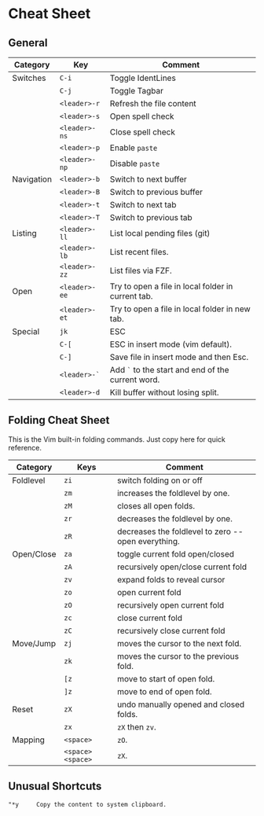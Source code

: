 # Cheat Sheet

## General

| Category   | Key               | Comment                                              |
| ---------- | ------------------| -----------------------------------------------------|
| Switches   | `C-i`             | Toggle IdentLines                                    |
|            | `C-j`             | Toggle Tagbar                                        |
|            | `<leader>-r`      | Refresh the file content                             |
|            | `<leader>-s`      | Open spell check                                     |
|            | `<leader>-ns`     | Close spell check                                    |
|            | `<leader>-p`      | Enable `paste`                                       |
|            | `<leader>-np`     | Disable `paste`                                      |
| Navigation | `<leader>-b`      | Switch to next buffer                                |
|            | `<leader>-B`      | Switch to previous buffer                            |
|            | `<leader>-t`      | Switch to next tab                                   |
|            | `<leader>-T`      | Switch to previous tab                               |
| Listing    | `<leader>-ll`     | List local pending files (git)                       |
|            | `<leader>-lb`     | List recent files.                                   |
|            | `<leader>-zz`     | List files via FZF.                                  |
| Open       | `<leader>-ee`     | Try to open a file in local folder in current tab.   |
|            | `<leader>-et`     | Try to open a file in local folder in new tab.       |
| Special    | `jk`              | ESC                                                  |
|            | `` C-[ ``         | ESC in insert mode (vim default).                    |
|            | `` C-] ``         | Save file in insert mode and then Esc.               |
|            | `` <leader>-` ``  | Add `` ` `` to the start and end of the current word.|
|            | `` <leader>-d ``  | Kill buffer without losing split.                    |


## Folding Cheat Sheet

This is the Vim built-in folding commands. Just copy here for quick reference.

| Category   | Keys              | Comment                                              |
| ---------- | ------------------| -----------------------------------------------------|
| Foldlevel  | `zi`              | switch folding on or off                             |
|            | `zm`              | increases the foldlevel by one.                      |
|            | `zM`              | closes all open folds.                               |
|            | `zr`              | decreases the foldlevel by one.                      |
|            | `zR`              | decreases the foldlevel to zero -- open everything.  |
| Open/Close | `za`              | toggle current fold open/closed                      |
|            | `zA`              | recursively open/close current fold                  |
|            | `zv`              | expand folds to reveal cursor                        |
|            | `zo`              | open current fold                                    |
|            | `zO`              | recursively open current fold                        |
|            | `zc`              | close current fold                                   |
|            | `zC`              | recursively close current fold                       |
| Move/Jump  | `zj`              | moves the cursor to the next fold.                   |
|            | `zk`              | moves the cursor to the previous fold.               |
|            | `[z`              | move to start of open fold.                          |
|            | `]z`              | move to end of open fold.                            |
| Reset      | `zX`              | undo manually opened and closed folds.               |
|            | `zx`              | `zX` then `zv`.                                      |
| Mapping    | `<space>`         | `zO`.                                                |
|            | `<space><space>`  | `zX`.                                                |


## Unusual Shortcuts

    "*y     Copy the content to system clipboard.

